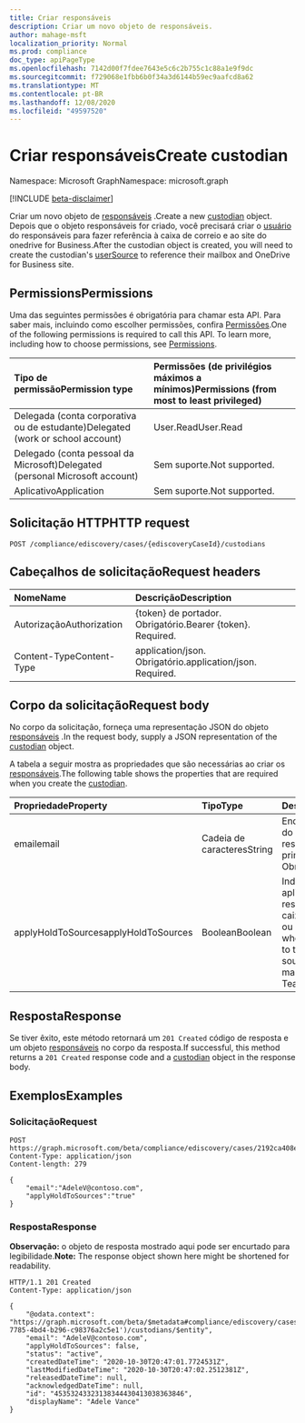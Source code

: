 ```yaml
---
title: Criar responsáveis
description: Criar um novo objeto de responsáveis.
author: mahage-msft
localization_priority: Normal
ms.prod: compliance
doc_type: apiPageType
ms.openlocfilehash: 7142d00f7fdee7643e5c6c2b755c1c88a1e9f9dc
ms.sourcegitcommit: f729068e1fbb6b0f34a3d6144b59ec9aafcd8a62
ms.translationtype: MT
ms.contentlocale: pt-BR
ms.lasthandoff: 12/08/2020
ms.locfileid: "49597520"
---
```

# <a name="create-custodian"></a><span data-ttu-id="caef4-103">Criar responsáveis</span><span class="sxs-lookup"><span data-stu-id="caef4-103">Create custodian</span></span>

<span data-ttu-id="caef4-104">Namespace: Microsoft Graph</span><span class="sxs-lookup"><span data-stu-id="caef4-104">Namespace: microsoft.graph</span></span>

[!INCLUDE [beta-disclaimer](../../includes/beta-disclaimer.md)]

<span data-ttu-id="caef4-105">Criar um novo objeto de [responsáveis](../resources/custodian.md) .</span><span class="sxs-lookup"><span data-stu-id="caef4-105">Create a new [custodian](../resources/custodian.md) object.</span></span> <span data-ttu-id="caef4-106">Depois que o objeto responsáveis for criado, você precisará criar o [usuário](../resources/usersource.md) do responsáveis para fazer referência à caixa de correio e ao site do onedrive for Business.</span><span class="sxs-lookup"><span data-stu-id="caef4-106">After the custodian object is created, you will need to create the custodian's [userSource](../resources/usersource.md) to reference their mailbox and OneDrive for Business site.</span></span>

## <a name="permissions"></a><span data-ttu-id="caef4-107">Permissions</span><span class="sxs-lookup"><span data-stu-id="caef4-107">Permissions</span></span>

<span data-ttu-id="caef4-p102">Uma das seguintes permissões é obrigatória para chamar esta API. Para saber mais, incluindo como escolher permissões, confira [Permissões](/graph/permissions-reference).</span><span class="sxs-lookup"><span data-stu-id="caef4-p102">One of the following permissions is required to call this API. To learn more, including how to choose permissions, see [Permissions](/graph/permissions-reference).</span></span>

|<span data-ttu-id="caef4-110">Tipo de permissão</span><span class="sxs-lookup"><span data-stu-id="caef4-110">Permission type</span></span>|<span data-ttu-id="caef4-111">Permissões (de privilégios máximos a mínimos)</span><span class="sxs-lookup"><span data-stu-id="caef4-111">Permissions (from most to least privileged)</span></span>|
|:---|:---|
|<span data-ttu-id="caef4-112">Delegada (conta corporativa ou de estudante)</span><span class="sxs-lookup"><span data-stu-id="caef4-112">Delegated (work or school account)</span></span>|<span data-ttu-id="caef4-113">User.Read</span><span class="sxs-lookup"><span data-stu-id="caef4-113">User.Read</span></span>|
|<span data-ttu-id="caef4-114">Delegado (conta pessoal da Microsoft)</span><span class="sxs-lookup"><span data-stu-id="caef4-114">Delegated (personal Microsoft account)</span></span>|<span data-ttu-id="caef4-115">Sem suporte.</span><span class="sxs-lookup"><span data-stu-id="caef4-115">Not supported.</span></span>|
|<span data-ttu-id="caef4-116">Aplicativo</span><span class="sxs-lookup"><span data-stu-id="caef4-116">Application</span></span>|<span data-ttu-id="caef4-117">Sem suporte.</span><span class="sxs-lookup"><span data-stu-id="caef4-117">Not supported.</span></span>|

## <a name="http-request"></a><span data-ttu-id="caef4-118">Solicitação HTTP</span><span class="sxs-lookup"><span data-stu-id="caef4-118">HTTP request</span></span>

<!-- {
  "blockType": "ignored"
}
-->

``` http
POST /compliance/ediscovery/cases/{ediscoveryCaseId}/custodians
```

## <a name="request-headers"></a><span data-ttu-id="caef4-119">Cabeçalhos de solicitação</span><span class="sxs-lookup"><span data-stu-id="caef4-119">Request headers</span></span>

|<span data-ttu-id="caef4-120">Nome</span><span class="sxs-lookup"><span data-stu-id="caef4-120">Name</span></span>|<span data-ttu-id="caef4-121">Descrição</span><span class="sxs-lookup"><span data-stu-id="caef4-121">Description</span></span>|
|:---|:---|
|<span data-ttu-id="caef4-122">Autorização</span><span class="sxs-lookup"><span data-stu-id="caef4-122">Authorization</span></span>|<span data-ttu-id="caef4-p103">{token} de portador. Obrigatório.</span><span class="sxs-lookup"><span data-stu-id="caef4-p103">Bearer {token}. Required.</span></span>|
|<span data-ttu-id="caef4-125">Content-Type</span><span class="sxs-lookup"><span data-stu-id="caef4-125">Content-Type</span></span>|<span data-ttu-id="caef4-p104">application/json. Obrigatório.</span><span class="sxs-lookup"><span data-stu-id="caef4-p104">application/json. Required.</span></span>|

## <a name="request-body"></a><span data-ttu-id="caef4-128">Corpo da solicitação</span><span class="sxs-lookup"><span data-stu-id="caef4-128">Request body</span></span>

<span data-ttu-id="caef4-129">No corpo da solicitação, forneça uma representação JSON do objeto [responsáveis](../resources/custodian.md) .</span><span class="sxs-lookup"><span data-stu-id="caef4-129">In the request body, supply a JSON representation of the [custodian](../resources/custodian.md) object.</span></span>

<span data-ttu-id="caef4-130">A tabela a seguir mostra as propriedades que são necessárias ao criar os [responsáveis](../resources/custodian.md).</span><span class="sxs-lookup"><span data-stu-id="caef4-130">The following table shows the properties that are required when you create the [custodian](../resources/custodian.md).</span></span>

|<span data-ttu-id="caef4-131">Propriedade</span><span class="sxs-lookup"><span data-stu-id="caef4-131">Property</span></span>|<span data-ttu-id="caef4-132">Tipo</span><span class="sxs-lookup"><span data-stu-id="caef4-132">Type</span></span>|<span data-ttu-id="caef4-133">Descrição</span><span class="sxs-lookup"><span data-stu-id="caef4-133">Description</span></span>|
|:---|:---|:---|
|<span data-ttu-id="caef4-134">email</span><span class="sxs-lookup"><span data-stu-id="caef4-134">email</span></span>|<span data-ttu-id="caef4-135">Cadeia de caracteres</span><span class="sxs-lookup"><span data-stu-id="caef4-135">String</span></span>|<span data-ttu-id="caef4-136">Endereço SMTP principal do responsáveis.</span><span class="sxs-lookup"><span data-stu-id="caef4-136">Custodian's primary SMTP address.</span></span> <span data-ttu-id="caef4-137">Obrigatório.</span><span class="sxs-lookup"><span data-stu-id="caef4-137">Required.</span></span>|
|<span data-ttu-id="caef4-138">applyHoldToSources</span><span class="sxs-lookup"><span data-stu-id="caef4-138">applyHoldToSources</span></span>|<span data-ttu-id="caef4-139">Boolean</span><span class="sxs-lookup"><span data-stu-id="caef4-139">Boolean</span></span>|<span data-ttu-id="caef4-140">Indica se uma retenção é aplicada às fontes dos responsáveis (como caixas de correio, sites ou equipes).</span><span class="sxs-lookup"><span data-stu-id="caef4-140">Indicates whether a hold is applied to the custodian's sources (such as mailboxes, sites, or Teams).</span></span>|

## <a name="response"></a><span data-ttu-id="caef4-141">Resposta</span><span class="sxs-lookup"><span data-stu-id="caef4-141">Response</span></span>

<span data-ttu-id="caef4-142">Se tiver êxito, este método retornará um `201 Created` código de resposta e um objeto [responsáveis](../resources/custodian.md) no corpo da resposta.</span><span class="sxs-lookup"><span data-stu-id="caef4-142">If successful, this method returns a `201 Created` response code and a [custodian](../resources/custodian.md) object in the response body.</span></span>

## <a name="examples"></a><span data-ttu-id="caef4-143">Exemplos</span><span class="sxs-lookup"><span data-stu-id="caef4-143">Examples</span></span>

### <a name="request"></a><span data-ttu-id="caef4-144">Solicitação</span><span class="sxs-lookup"><span data-stu-id="caef4-144">Request</span></span>

<!-- {
  "blockType": "request",
  "name": "create_custodian_from_"
}
-->

``` http
POST https://graph.microsoft.com/beta/compliance/ediscovery/cases/2192ca408ea2410eba3bec8ae873be6b/custodians
Content-Type: application/json
Content-length: 279

{
    "email":"AdeleV@contoso.com",
    "applyHoldToSources":"true"
}
```

### <a name="response"></a><span data-ttu-id="caef4-145">Resposta</span><span class="sxs-lookup"><span data-stu-id="caef4-145">Response</span></span>

<span data-ttu-id="caef4-146">**Observação:** o objeto de resposta mostrado aqui pode ser encurtado para legibilidade.</span><span class="sxs-lookup"><span data-stu-id="caef4-146">**Note:** The response object shown here might be shortened for readability.</span></span>
<!-- {
  "blockType": "response",
  "truncated": true,
  "@odata.type": "microsoft.graph.custodian"
}
-->

``` http
HTTP/1.1 201 Created
Content-Type: application/json

{
    "@odata.context": "https://graph.microsoft.com/beta/$metadata#compliance/ediscovery/cases('4c8f8f70-7785-4bd4-b296-c98376a2c5e1')/custodians/$entity",
    "email": "AdeleV@contoso.com",
    "applyHoldToSources": false,
    "status": "active",
    "createdDateTime": "2020-10-30T20:47:01.7724531Z",
    "lastModifiedDateTime": "2020-10-30T20:47:02.2512381Z",
    "releasedDateTime": null,
    "acknowledgedDateTime": null,
    "id": "45353243323138344430413038363846",
    "displayName": "Adele Vance"
}
```
